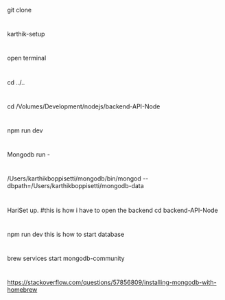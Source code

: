 git clone
#
karthik-setup
#
open terminal
#
cd ../..
#
cd /Volumes/Development/nodejs/backend-API-Node
#
npm run dev

#
Mongodb run -
#
/Users/karthikboppisetti/mongodb/bin/mongod --dbpath=/Users/karthikboppisetti/mongodb-data
#
HariSet up.
#this is how i have to open the backend
 cd backend-API-Node 
#
npm run dev
this is  how to start database
#
brew services start mongodb-community
#
https://stackoverflow.com/questions/57856809/installing-mongodb-with-homebrew


